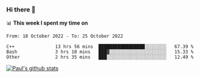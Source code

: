 ### Hi there 👋

📊 **This week I spent my time on**
<!--START_SECTION:waka-->

```text
From: 18 October 2022 - To: 25 October 2022

C++               13 hrs 56 mins  █████████████████░░░░░░░░   67.39 %
Bash              3 hrs 10 mins   ███▓░░░░░░░░░░░░░░░░░░░░░   15.33 %
Other             2 hrs 35 mins   ███░░░░░░░░░░░░░░░░░░░░░░   12.49 %
```

<!--END_SECTION:waka-->


[![Paul's github stats](https://github-readme-stats.vercel.app/api?username=mickeyouyou&theme=dracula&show_icons=true)](https://github.com/anuraghazra/github-readme-stats)
